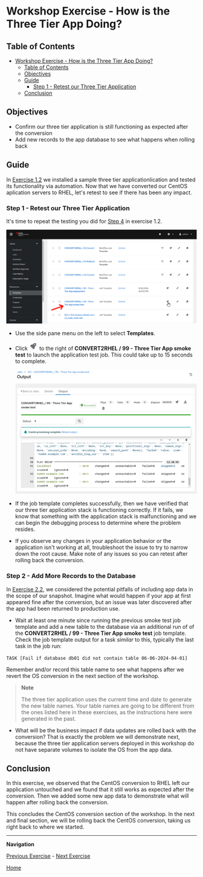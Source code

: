 # Workshop Exercise - How is the Three Tier App Doing?

## Table of Contents

- [Workshop Exercise - How is the Three Tier App Doing?](#workshop-exercise---how-is-the-three-tier-app-doing)
  - [Table of Contents](#table-of-contents)
  - [Objectives](#objectives)
  - [Guide](#guide)
    - [Step 1 - Retest our Three Tier Application](#step-1---retest-our-three-tier-application)
  - [Conclusion](#conclusion)

## Objectives

* Confirm our three tier application is still functioning as expected after the conversion
* Add new records to the app database to see what happens when rolling back

## Guide

In [Exercise 1.2](../1.2-three-tier-app/README.md) we installed a sample three tier applicationlication and tested its functionality via automation. Now that we have converted our CentOS aplication servers to RHEL, let's retest to see if there has been any impact.

### Step 1 - Retest our Three Tier Application

It's time to repeat the testing you did for [Step 4](../1.2-three-tier-app/README.md#step-4---smoke-test-three-tier-application) in exercise 1.2.

  ![Job templates listed on AAP Web UI 2](images/aap_templates_2.png)

- Use the side pane menu on the left to select **Templates**.

- Click ![launch](images/convert2rhel-aap2-launch.png) to the right of **CONVERT2RHEL / 99 - Three Tier App smoke test** to launch the application test job.  This could take up to 15 seconds to complete.

  ![3tier-smoke-test-output](images/convert2rhel-3tier-smoke-output.png)

- If the job template completes successfully, then we have verified that our three tier application stack is functioning correctly. If it fails, we know that something with the application stack is malfunctioning and we can begin the debugging process to determine where the problem resides.

- If you observe any changes in your application behavior or the application isn't working at all, troubleshoot the issue to try to narrow down the root cause. Make note of any issues so you can retest after rolling back the conversion.

### Step 2 - Add More Records to the Database

In [Exercise 2.2](../2.2-snapshots/README.md), we considered the potential pitfalls of including app data in the scope of our snapshot. Imagine what would happen if your app at first appeared fine after the conversion, but an issue was later discovered after the app had been returned to production use.

- Wait at least one minute since running the previous smoke test job template and add a new table to the database via an additional run of of the **CONVERT2RHEL / 99 - Three Tier App smoke test** job template. Check the job template output for a task _similar_ to this, typically the last task in the job run:

`TASK [Fail if database db01 did not contain table 06-06-2024-04-01]`

Remember and/or record this table name to see what happens after we revert the OS conversion in the next section of the workshop.

> **Note**
  >
  > The three tier application uses the current time and date to generate the new table names. Your table names are going to be different from the ones listed here in these exercises, as the instructions here were generated in the past.

- What will be the business impact if data updates are rolled back with the conversion? That is exactly the problem we will demonstrate next, because the three tier application servers deployed in this workshop do not have separate volumes to isolate the OS from the app data.

## Conclusion

In this exercise, we observed that the CentOS conversion to RHEL left our application untouched and we found that it still works as expected after the conversion. Then we added some new app data to demonstrate what will happen after rolling back the conversion.

This concludes the CentOS conversion section of the workshop. In the next and final section, we will be rolling back the CentOS conversion, taking us right back to where we started.

---

**Navigation**

[Previous Exercise](../2.3-check-convert/README.md) - [Next Exercise](../3.1-error-condition/README.md)

[Home](../README.md)
